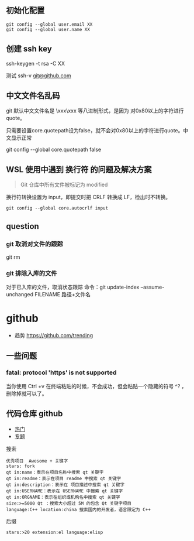 ## 初始化配置

```
git config --global user.email XX
git config --global user.name XX
```
## 创建 ssh key

ssh-keygen -t rsa -C XX 

测试  ssh-v git@github.com

## 中文文件名乱码
git 默认中文文件名是 \xxx\xxx 等八进制形式，是因为 对0x80以上的字符进行quote。

只需要设置core.quotepath设为false，就不会对0x80以上的字符进行quote。中文显示正常

git config --global core.quotepath false

## WSL 使用中遇到 换行符 的问题及解决方案 

 > Git 仓库中所有文件被标记为 modified


换行符转换设置为 input，即提交时把 CRLF 转换成 LF，检出时不转换。
```
git config --global core.autocrlf input
```

## question
### git 取消对文件的跟踪
git rm 
### git 排除入库的文件
对于已入库的文件，取消状态跟踪
命令：git update-index –assume-unchanged FILENAME 路径+文件名

# github
- 趋势 https://github.com/trending

## 一些问题
### fatal: protocol 'https' is not supported
当你使用 Ctrl +v 在终端粘贴的时候，不会成功，但会粘贴一个隐藏的符号 ^? ， 删除掉就可以了。

## 代码仓库  github

- [热门](https://github.com/trending)
- [专题](https://github.com/topics)

搜索
``` 
优秀项目  Awesome + 关键字  
stars: fork
qt in:name：表示在项目名称中搜索 qt 关键字
qt in:readme：表示在项目 readme 中搜索 qt 关键字
qt in:description：表示在 项目描述中搜索 qt 关键字
qt in:USERNAME：表示在 USERNAME 中搜索 qt 关键字
qt in:ORGNAME：表示在组织或机构名中搜索 qt 关键字
size:>=5000 Qt ：搜索大小超过 5M 的包含 Qt 关键字项目
language:C++ location:china 搜索国内的开发者，语言限定为 C++
``` 
后缀
```
stars:>20 extension:el language:elisp
```

